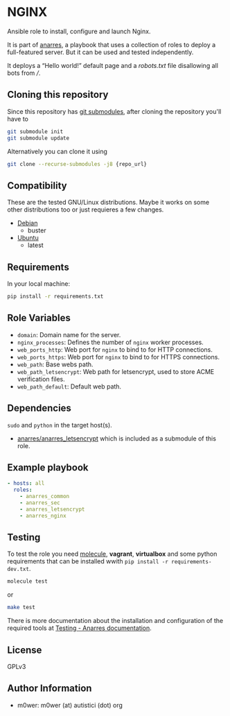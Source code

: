 # NGINX

Ansible role to install, configure and launch Nginx.

It is part of [anarres](https://github.com/anarres-org/anarres), a playbook that
uses a collection of roles to deploy a full-featured server. But it can be used
and tested independently.

It deploys a “Hello world!” default page and a *robots.txt* file disallowing
all bots from */*.

## Cloning this repository

Since this repository has
[git submodules](https://git-scm.com/book/en/v2/Git-Tools-Submodules), after
cloning the repository you'll have to

```bash
git submodule init
git submodule update
```

Alternatively you can clone it using

```bash
git clone --recurse-submodules -j8 {repo_url}
```

## Compatibility

These are the tested GNU/Linux distributions. Maybe it works on some other
distributions too or just requieres a few changes.

* [Debian](https://www.debian.org/)
  * buster
* [Ubuntu](https://ubuntu.com/)
  * latest

## Requirements

In your local machine:

```bash
pip install -r requirements.txt
```

## Role Variables

* `domain`: Domain name for the server.
* `nginx_processes`: Defines the number of `nginx` worker processes.
* `web_ports_http`: Web port for `nginx` to bind to for HTTP connections.
* `web_ports_https`: Web port for `nginx` to bind to for HTTPS connections.
* `web_path`: Base webs path.
* `web_path_letsencrypt`: Web path for letsencrypt, used to store ACME
   verification files.
* `web_path_default`: Default web path.

## Dependencies

`sudo` and `python` in the target host(s).

* [anarres/anarres_letsencrypt](https://github.com/anarres-org/letsencrypt_request)
  which is included as a submodule of this role.

## Example playbook

```yaml
- hosts: all
  roles:
    - anarres_common
    - anarres_sec
    - anarres_letsencrypt
    - anarres_nginx
```

## Testing

To test the role you need [molecule](http://molecule.readthedocs.io/en/latest/),
**vagrant**, **virtualbox** and some python requirements that can be installed wwith
`pip install -r requirements-dev.txt`.

```bash
molecule test
```

or

```bash
make test
```

There is more documentation about the installation and configuration of the
required tools at
[Testing - Anarres documentation](https://anarres-org.github.io/anarres/testing/).

## License

GPLv3

## Author Information

* m0wer: m0wer (at) autistici (dot) org
